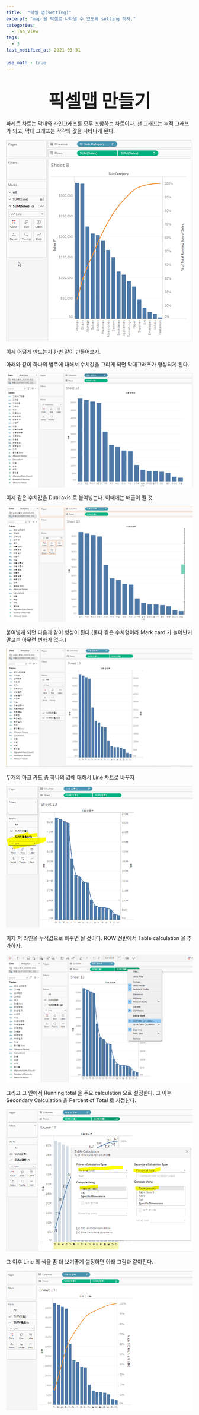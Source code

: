 ```yaml
---
title:  "픽셀 맵(setting)"
excerpt: "map 을 픽셀로 나타낼 수 있도록 setting 하자."
categories:
  - Tab_View
tags:
  - 3
last_modified_at: 2021-03-31

use_math : true
---
```


# <center><font size="20"> 픽셀맵 만들기 </font></center>

파레토 차트는 막대와 라인그래프를 모두 포함하는 차트이다. 선 그래프는 누적 그래프가 되고, 막대 그래프는 각각의 값을 나타나게 된다. 

![png](/assets/images/Tableau/18_1.PNG)

이제 어떻게 만드는지 한번 같이 만들어보자. 

아래와 같이 하나의 범주에 대해서 수치값을 그리게 되면 막대그래프가 형성되게 된다.

![png](/assets/images/Tableau/18_2.PNG)

이제 같은 수치값을 Dual axis 로 붙여넣는다. 이때에는 매출이 될 것.

![png](/assets/images/Tableau/18_3.PNG)

붙여넣게 되면 다음과 같이 형성이 된다.(둘다 같은 수치형이라 Mark card 가 늘어난거 말고는 아무런 변화가 없다.)

![png](/assets/images/Tableau/18_4.PNG)

두개의 마크 카드 중 하나의 값에 대해서 Line 차트로 바꾸자

![png](/assets/images/Tableau/18_5.PNG)

이제 저 라인을 누적값으로 바꾸면 될 것이다. ROW 선반에서 Table calculation 을 추가하자.

![png](/assets/images/Tableau/18_6.PNG)

그리고 그 안에서 Running total 을 주요 calculation 으로 설정한다. 그 이후 Secondary Calculation 을 Percent of Total 로 지정한다. 

![png](/assets/images/Tableau/18_7.PNG)

그 이후 Line 의 색을 좀 더 보기좋게 설정하면 아래 그림과 같아진다. 

![png](/assets/images/Tableau/18_8.PNG)

<BR>